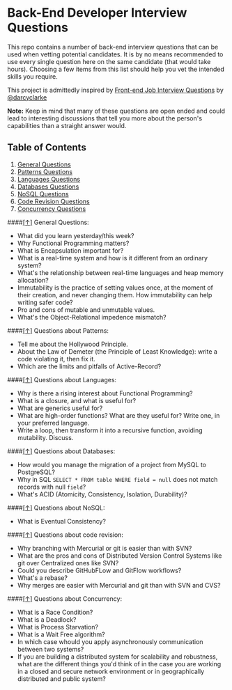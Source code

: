 Back-End Developer Interview Questions
======================================

This repo contains a number of back-end interview questions that can be used when vetting potential candidates. It is by no means recommended to use every single question here on the same candidate (that would take hours). Choosing a few items from this list should help you vet the intended skills you require.

This project is admittedly inspired by [Front-end Job Interview Questions](https://github.com/darcyclarke/Front-end-Developer-Interview-Questions) by [@darcyclarke](https://github.com/darcyclarke)

**Note:** Keep in mind that many of these questions are open ended and could lead to interesting discussions that tell you more about the person's capabilities than a straight answer would.


## <a name='toc'>Table of Contents</a>

  1. [General Questions](#general)
  1. [Patterns Questions](#patterns)
  1. [Languages Questions](#languages)
  1. [Databases Questions](#databases)
  1. [NoSQL Questions](#nosql)
  1. [Code Revision Questions](#coderevision)
  1. [Concurrency Questions](#concurrency)

####[[↑]](#toc) <a name='general'>General Questions:</a>

* What did you learn yesterday/this week?
* Why Functional Programming matters?
* What is Encapsulation important for?
* What is a real-time system and how is it different from an ordinary system?
* What's the relationship between real-time languages and heap memory allocation?
* Immutability is the practice of setting values once, at the moment of their creation, and never changing them. How immutability can help writing safer code?
* Pro and cons of mutable and unmutable values.
* What's the Object-Relational impedence mismatch?

####[[↑]](#toc) <a name='patterns'>Questions about Patterns:</a>

* Tell me about the Hollywood Principle.
* About the Law of Demeter (the Principle of Least Knowledge): write a code violating it, then fix it.
* Which are the limits and pitfalls of Active-Record?


####[[↑]](#toc) <a name='languages'>Questions about Languages:</a>

* Why is there a rising interest about Functional Programming?
* What is a closure, and what is useful for?
* What are generics useful for? 
* What are high-order functions? What are they useful for? Write one, in your preferred language. 
* Write a loop, then transform it into a recursive function, avoiding mutability. Discuss. 

####[[↑]](#toc) <a name='databases'>Questions about Databases:</a>

* How would you manage the migration of a project from MySQL to PostgreSQL?
* Why in SQL ```SELECT * FROM table WHERE field = null``` does not match records with null ``field``?
* What's ACID (Atomicity, Consistency, Isolation, Durability)?


####[[↑]](#toc) <a name='nosql'>Questions about NoSQL:</a>
* What is Eventual Consistency?


####[[↑]](#toc) <a name='coderevision'>Questions about code revision:</a>

* Why branching with Mercurial or git is easier than with SVN?
* What are the pros and cons of Distributed Version Control Systems like git over Centralized ones like SVN?
* Could you describe GitHubFLow and GitFlow workflows?
* What's a rebase?
* Why merges are easier with Mercurial and git than with SVN and CVS?


####[[↑]](#toc) <a name='concurrency'>Questions about Concurrency:</a>
* What is a Race Condition?
* What is a Deadlock?
* What is Process Starvation?
* What is a Wait Free algorithm?
* In which case whould you apply asynchronously communication between two systems?
* If you are building a distributed system for scalability and robustness, what are the different things you'd think of in the case you are working in a closed and secure network environment or in geographically distributed and public system?

